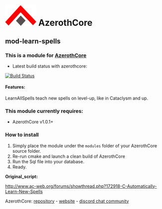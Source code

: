 # ![logo](https://raw.githubusercontent.com/azerothcore/azerothcore.github.io/master/images/logo-github.png) AzerothCore

## mod-learn-spells
### This is a module for [AzerothCore](http://www.azerothcore.org)

- Latest build status with azerothcore:

[![Build Status](https://github.com/azerothcore/mod-learn-spells/workflows/core-build/badge.svg?branch=master&event=push)](https://github.com/azerothcore/mod-learn-spells)

#### Features:

LearnAllSpells teach new spells on level-up, like in Cataclysm and up.

### This module currently requires:

- AzerothCore v1.0.1+

### How to install

1. Simply place the module under the `modules` folder of your AzerothCore source folder.
2. Re-run cmake and launch a clean build of AzerothCore
3. Run the Sql file into your database.
4. Ready.

**Original_script:**

http://www.ac-web.org/forums/showthread.php?172918-C-Automatically-Learn-New-Spells

AzerothCore: [repository](https://github.com/azerothcore) - [website](http://azerothcore.org) - [discord chat community](https://discord.gg/PaqQRkd)
